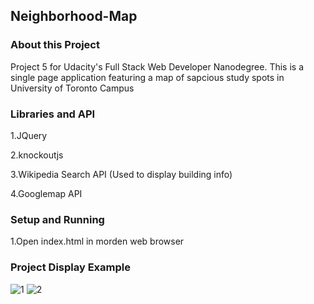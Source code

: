 ## Neighborhood-Map
### About this Project

Project 5 for Udacity's Full Stack Web Developer Nanodegree. This is a single page application featuring a map of sapcious study spots in University of Toronto Campus

### Libraries and API

1.JQuery

2.knockoutjs

3.Wikipedia Search API (Used to display building info)

4.Googlemap API

### Setup and Running

1.Open index.html in morden web browser

### Project Display Example
![1](https://user-images.githubusercontent.com/28365233/27968095-a0d66172-6313-11e7-8582-2f1ba20465de.png)
![2](https://user-images.githubusercontent.com/28365233/27968099-a3df593c-6313-11e7-8f35-f0e01bc93f34.png)
